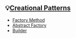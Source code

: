 ## 💡[Creational Patterns](Creational-Patterns)  
- [Factory Method](Creational-Patterns/Factory-Method)
- [Abstract Factory](Creational-Patterns/Abstract-Factory)
- [Builder](Creational-Patterns/Builder)
